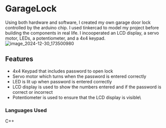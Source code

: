 # GarageLock
Using both hardware and software, I created my own garage door lock controlled by the  arduino chip. I used tinkercad to model my project before building the components in real life.  I incooperated an LCD display, a servo motor, LEDs, a potentiometer, and a 4x4 keypad.
![image_2024-12-30_173500980](https://github.com/user-attachments/assets/dd647b13-ddb0-4ef0-b3db-031effa4dd5c)

## Features
- 4x4 Keypad that includes password to open lock
- Servo motor which turns when the password is entered correctly
- LED is lit up when password is entered correctly
- LCD display is used to show the numbers entered and if the password is correct or incorrect
- Potentiometer is used to ensure that the LCD display is visible\

### Languages Used
C++

